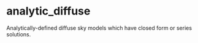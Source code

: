 # analytic_diffuse
Analytically-defined diffuse sky models which have closed form or series solutions.
